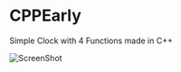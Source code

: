 # CPPEarly

Simple Clock with 4 Functions made in C++

![ScreenShot](https://github.com/AshTag-Med/CPPEarly/blob/b13a9df9e7715fa61d82a528a5f3e496e2c28837/Screenshot%202023-08-11%20103322.png)

